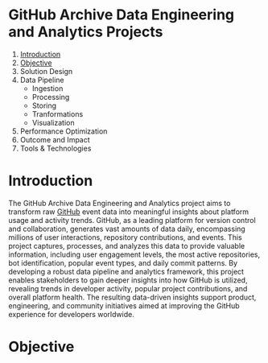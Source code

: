 # GitHub Archive Data Engineering and Analytics Projects

1. [Introduction](introduction)
2. [Objective](objective)
3. Solution Design
4. Data Pipeline
   - Ingestion
   - Processing
   - Storing
   - Tranformations
   - Visualization
5. Performance Optimization
6. Outcome and Impact
7. Tools & Technologies

# Introduction
The GitHub Archive Data Engineering and Analytics project aims to transform raw [GitHub](https://www.gharchive.org/) event data into meaningful insights about platform usage and activity trends. GitHub, as a leading platform for version control and collaboration, generates vast amounts of data daily, encompassing millions of user interactions, repository contributions, and events. This project captures, processes, and analyzes this data to provide valuable information, including user engagement levels, the most active repositories, bot identification, popular event types, and daily commit patterns. By developing a robust data pipeline and analytics framework, this project enables stakeholders to gain deeper insights into how GitHub is utilized, revealing trends in developer activity, popular project contributions, and overall platform health. The resulting data-driven insights support product, engineering, and community initiatives aimed at improving the GitHub experience for developers worldwide.

# Objective
